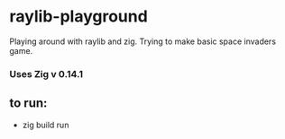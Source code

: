 # raylib-playground
Playing around with raylib and zig. Trying to make basic space invaders game.

### Uses Zig v 0.14.1

## to run:
 - zig build run

